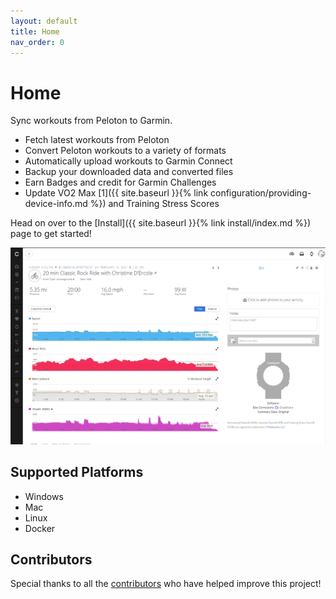 ```yaml
---
layout: default
title: Home
nav_order: 0
---
```


# Home

Sync workouts from Peloton to Garmin.

* Fetch latest workouts from Peloton
* Convert Peloton workouts to a variety of formats
* Automatically upload workouts to Garmin Connect
* Backup your downloaded data and converted files
* Earn Badges and credit for Garmin Challenges
* Update VO2 Max [1]({{ site.baseurl }}{% link configuration/providing-device-info.md %}) and Training Stress Scores

Head on over to the [Install]({{ site.baseurl }}{% link install/index.md %}) page to get started!

![Example Cycling Workout](https://github.com/philosowaffle/peloton-to-garmin/blob/master/images/example_cycle.png?raw=true "Example Cycling Workout")

## Supported Platforms

* Windows
* Mac
* Linux
* Docker

## Contributors

Special thanks to all the [contributors](https://github.com/philosowaffle/peloton-to-garmin/graphs/contributors) who have helped improve this project!
